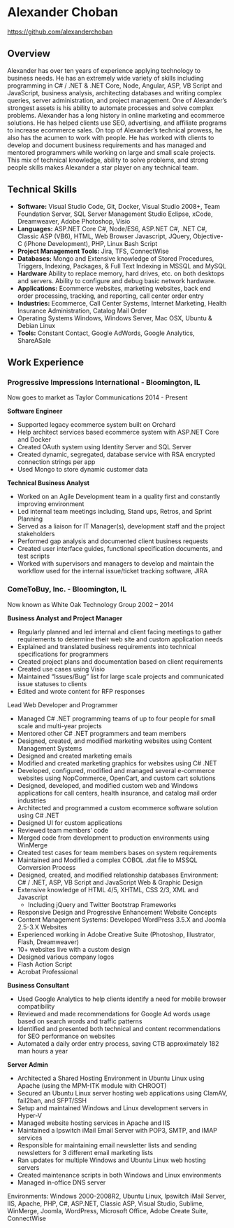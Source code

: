# Alexander Choban
https://github.com/alexanderchoban

## Overview
Alexander has over ten years of experience applying technology to business needs. He has an extremely wide variety of skills including programming in C# / .NET & .NET Core, Node, Angular, ASP, VB Script and JavaScript, business analysis, architecting databases and writing complex queries, server administration, and project management. One of Alexander’s strongest assets is his ability to automate processes and solve complex problems. Alexander has a long history in online marketing and ecommerce solutions. He has helped clients use SEO, advertising, and affiliate programs to increase ecommerce sales. On top of Alexander’s technical prowess, he also has the acumen to work with people. He has worked with clients to develop and document business requirements and has managed and mentored programmers while working on large and small scale projects. This mix of technical knowledge, ability to solve problems, and strong people skills makes Alexander a star player on any technical team.

## Technical Skills
* **Software:** Visual Studio Code, Git, Docker, Visual Studio 2008+, Team Foundation Server, SQL Server Management Studio
Eclipse, xCode, Dreamweaver, Adobe Photoshop, Visio
* **Languages:** ASP.NET Core C#, Node/ES6, ASP.NET C#, .NET C#, Classic ASP (VB6), HTML, Web Browser Javascript, JQuery, Objective-C
(iPhone Development), PHP, Linux Bash Script
* **Project Management Tools:** Jira, TFS, ConnectWise
* **Databases:** Mongo and Extensive knowledge of Stored Procedures, Triggers, Indexing, Packages, &amp; Full Text Indexing in MSSQL and MySQL
* **Hardware** Ability to replace memory, hard drives, etc. on both desktops and servers. Ability to
configure and debug basic network hardware.
* **Applications:** Ecommerce websites, marketing websites, back end order processing, tracking, and
reporting, call center order entry
* **Industries:** Ecommerce, Call Center Systems, Internet Marketing, Health Insurance Administration,
Catalog Mail Order
* Operating Systems Windows, Windows Server, Mac OSX, Ubuntu &amp; Debian Linux
* **Tools:** Constant Contact, Google AdWords, Google Analytics, ShareASale

## Work Experience

### Progressive Impressions International - Bloomington, IL
Now goes to market as Taylor Communications
2014 - Present

**Software Engineer**
* Supported legacy ecommerce system built on Orchard
* Help architect services based ecommerce system with ASP.NET Core and Docker
* Created OAuth system using Identity Server and SQL Server
* Created dynamic, segregated, database service with RSA encrypted connection strings per app
* Used Mongo to store dynamic customer data

**Technical Business Analyst**
* Worked on an Agile Development team in a quality first and constantly improving environment
* Led internal team meetings including, Stand ups, Retros, and Sprint Planning
* Served as a liaison for IT Manager(s), development staff and the project stakeholders
* Performed gap analysis and documented client business requests 
* Created user interface guides, functional specification documents, and test scripts
* Worked with supervisors and managers to develop and maintain the workflow used for the internal issue/ticket tracking software, JIRA


### ComeToBuy, Inc. - Bloomington, IL
Now known as White Oak Technology Group
2002 – 2014

**Business Analyst and Project Manager**
* Regularly planned and led internal and client facing meetings to gather requirements to determine
their web site and custom application needs
* Explained and translated business requirements into technical specifications for programmers
* Created project plans and documentation based on client requirements
* Created use cases using Visio
* Maintained “Issues/Bug” list for large scale projects and communicated issue statuses to clients
* Edited and wrote content for RFP responses

Lead Web Developer and Programmer
* Managed C# .NET programming teams of up to four people for small scale and multi-year
projects
* Mentored other C# .NET programmers and team members
* Designed, created, and modified marketing websites using Content Management Systems
* Designed and created marketing emails
* Modified and created marketing graphics for websites using C# .NET
* Developed, configured, modified and managed several e-commerce websites using
NopCommerce, OpenCart, and custom cart solutions
* Designed, developed, and modified custom web and Windows applications for call centers, health
insurance, and catalog mail order industries
* Architected and programmed a custom ecommerce software solution using C# .NET
* Designed UI for custom applications
* Reviewed team members’ code
* Merged code from development to production environments using WinMerge
* Created test cases for team members bases on system requirements
* Maintained and Modified a complex COBOL .dat file to MSSQL Conversion Process
* Designed, created, and modified relationship databases
Environment: C# / .NET, ASP, VB Script and JavaScript
Web &amp; Graphic Design
* Extensive knowledge of HTML 4/5, XHTML, CSS 2/3, XML and Javascript
    * Including jQuery and Twitter Bootstrap Frameworks
* Responsive Design and Progressive Enhancement Website Concepts
* Content Management Systems: Developed WordPress 3.5.X and Joomla 2.5-3.X Websites
* Experienced working in Adobe Creative Suite (Photoshop, Illustrator, Flash, Dreamweaver)
* 10+ websites live with a custom design
* Designed various company logos
* Flash Action Script
* Acrobat Professional

**Business Consultant**
* Used Google Analytics to help clients identify a need for mobile browser compatibility
* Reviewed and made recommendations for Google Ad words usage based on search words and
traffic patterns
* Identified and presented both technical and content recommendations for SEO performance on
websites
* Automated a daily order entry process, saving CTB approximately 182 man hours a year

**Server Admin**
* Architected a Shared Hosting Environment in Ubuntu Linux using Apache (using the MPM-ITK
module with CHROOT)
* Secured an Ubuntu Linux server hosting web applications using ClamAV, fail2ban, and
SFPT/SSH
* Setup and maintained Windows and Linux development servers in Hyper-V
* Managed website hosting services in Apache and IIS
* Maintained a Ipswitch iMail Email Server with POP3, SMTP, and IMAP services
* Responsible for maintaining email newsletter lists and sending newsletters for 3 different email
marketing lists
* Ran updates for multiple Windows and Ubuntu Linux web hosting servers
* Created maintenance scripts in both Windows and Linux environments
* Managed in-office DNS server

Environments: Windows 2000-2008R2, Ubuntu Linux, Ipswitch iMail Server, IIS, Apache, PHP, C#,
ASP.NET, Classic ASP, Visual Studio, Sublime, WinMerge, Joomla, WordPress, Microsoft Office, Adobe
Create Suite, ConnectWise